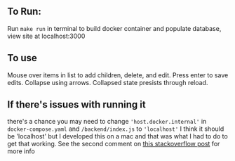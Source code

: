 ## To Run:
Run `make run` in terminal to build docker container and populate database, view site at localhost:3000

## To use
Mouse over items in list to add children, delete, and edit. Press enter to save edits.
Collapse using arrows. Collapsed state presists through reload.

## If there's issues with running it
there's a chance you may need to change `'host.docker.internal'` in `docker-compose.yaml` and `/backend/index.js` to `'localhost'`
I think it should be 'localhost' but I developed this on a mac and that was what I had to do to get that working.
See the second comment on [this stackoverflow post](https://stackoverflow.com/questions/33357567/econnrefused-for-postgres-on-nodejs-with-dockers) for more info
